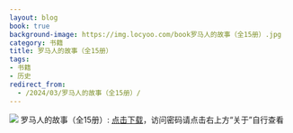 ```yaml
---
layout: blog
book: true
background-image: https://img.locyoo.com/book罗马人的故事（全15册）.jpg
category: 书籍
title: 罗马人的故事（全15册）
tags:
- 书籍
- 历史
redirect_from:
  - /2024/03/罗马人的故事（全15册）/
---
```

![](https://img.locyoo.com/book罗马人的故事（全15册）.jpg)
罗马人的故事（全15册）: <a name = "ref1" href="https://url18.ctfile.com/f/50983618-1253423152-418bbb?p=3619">点击下载</a>，访问密码请点击右上方“关于”自行查看